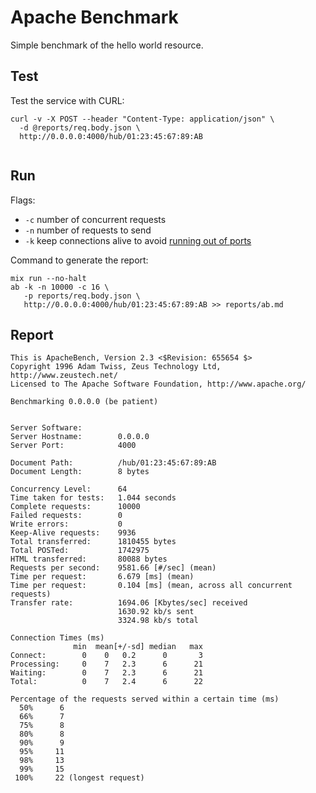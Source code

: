 # Apache Benchmark

Simple benchmark of the hello world resource.

## Test

Test the service with CURL:

```
curl -v -X POST --header "Content-Type: application/json" \
  -d @reports/req.body.json \
  http://0.0.0.0:4000/hub/01:23:45:67:89:AB


```

## Run

Flags:

* `-c` number of concurrent requests
* `-n` number of requests to send
* `-k` keep connections alive to avoid [running out of ports](http://stackoverflow.com/a/1217100)

Command to generate the report:

    mix run --no-halt
    ab -k -n 10000 -c 16 \
       -p reports/req.body.json \
       http://0.0.0.0:4000/hub/01:23:45:67:89:AB >> reports/ab.md

## Report

```
This is ApacheBench, Version 2.3 <$Revision: 655654 $>
Copyright 1996 Adam Twiss, Zeus Technology Ltd, http://www.zeustech.net/
Licensed to The Apache Software Foundation, http://www.apache.org/

Benchmarking 0.0.0.0 (be patient)


Server Software:
Server Hostname:        0.0.0.0
Server Port:            4000

Document Path:          /hub/01:23:45:67:89:AB
Document Length:        8 bytes

Concurrency Level:      64
Time taken for tests:   1.044 seconds
Complete requests:      10000
Failed requests:        0
Write errors:           0
Keep-Alive requests:    9936
Total transferred:      1810455 bytes
Total POSTed:           1742975
HTML transferred:       80088 bytes
Requests per second:    9581.66 [#/sec] (mean)
Time per request:       6.679 [ms] (mean)
Time per request:       0.104 [ms] (mean, across all concurrent requests)
Transfer rate:          1694.06 [Kbytes/sec] received
                        1630.92 kb/s sent
                        3324.98 kb/s total

Connection Times (ms)
              min  mean[+/-sd] median   max
Connect:        0    0   0.2      0       3
Processing:     0    7   2.3      6      21
Waiting:        0    7   2.3      6      21
Total:          0    7   2.4      6      22

Percentage of the requests served within a certain time (ms)
  50%      6
  66%      7
  75%      8
  80%      8
  90%      9
  95%     11
  98%     13
  99%     15
 100%     22 (longest request)
```